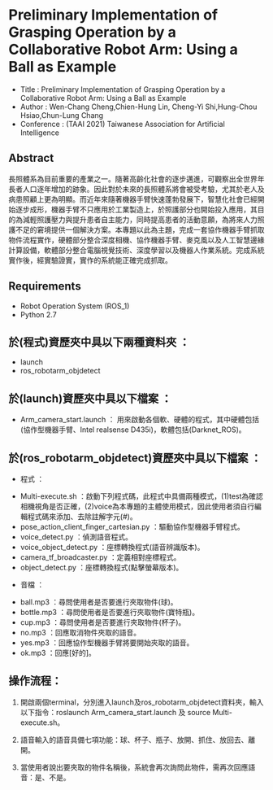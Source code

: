 # Preliminary Implementation of Grasping Operation by a Collaborative Robot Arm: Using a Ball as Example

* Title : Preliminary Implementation of Grasping Operation by a Collaborative Robot Arm: Using a Ball as Example
* Author : Wen-Chang Cheng,Chien-Hung Lin, Cheng-Yi Shi,Hung-Chou Hsiao,Chun-Lung Chang
* Conference : (TAAI 2021) Taiwanese Association for Artificial Intelligence

## Abstract
長照體系為目前重要的產業之一。隨著高齡化社會的逐步邁進，可觀察出全世界年長者人口逐年增加的跡象。因此對於未來的長照體系將會被受考驗，尤其於老人及病患照顧上更為明顯。而近年來隨著機器手臂快速蓬勃發展下，智慧化社會已經開始逐步成形，機器手臂不只應用於工業製造上，於照護部分也開始投入應用，其目的為減輕照護壓力與提升患者自主能力，同時提高患者的活動意願，為將來人力照護不足的窘境提供一個解決方案。本專題以此為主題，完成一套協作機器手臂抓取物件流程實作，硬體部分整合深度相機、協作機器手臂、麥克風以及人工智慧邊緣計算設備，軟體部分整合電腦視覺技術、深度學習以及機器人作業系統。完成系統實作後，經實驗證實，實作的系統能正確完成抓取。

## Requirements
* Robot Operation System (ROS_1)
* Python 2.7

## 於(程式)資歷夾中具以下兩種資料夾 ：
- launch
- ros_robotarm_objdetect
  
## 於(launch)資歷夾中具以下檔案 ：
- Arm_camera_start.launch ： 用來啟動各個軟、硬體的程式，其中硬體包括(協作型機器手臂、Intel realsense D435i)，軟體包括(Darknet_ROS)。

## 於(ros_robotarm_objdetect)資歷夾中具以下檔案 ：
* 程式 ：
- Multi-execute.sh				：啟動下列程式碼，此程式中具備兩種模式，(1)test為確認相機視角是否正確，(2)voice為本專題的主體使用模式，因此使用者須自行編輯程式碼來添加、去除註解字元(#)。
- pose_action_client_finger_cartesian.py	：驅動協作型機器手臂程式。
- voice_detect.py				：偵測語音程式。
- voice_object_detect.py			：座標轉換程式(語音辨識版本)。
- camera_tf_broadcaster.py			：定義相對座標程式。
- object_detect.py				：座標轉換程式(點擊螢幕版本)。

* 音檔 ：
- ball.mp3	：尋問使用者是否要進行夾取物件(球)。
- bottle.mp3	：尋問使用者是否要進行夾取物件(寶特瓶)。
- cup.mp3	：尋問使用者是否要進行夾取物件(杯子)。
- no.mp3	：回應取消物件夾取的語音。
- yes.mp3	：回應協作型機器手臂將要開始夾取的語音。
- ok.mp3	：回應[好的]。
  
## 操作流程：
1. 開啟兩個terminal，分別進入launch及ros_robotarm_objdetect資料夾，輸入以下指令：roslaunch Arm_camera_start.launch 及 source Multi-execute.sh。

2. 語音輸入的語音具備七項功能：球、杯子、瓶子、放開、抓住、放回去、離開。

3. 當使用者說出要夾取的物件名稱後，系統會再次詢問此物件，需再次回應語音：是、不是。
